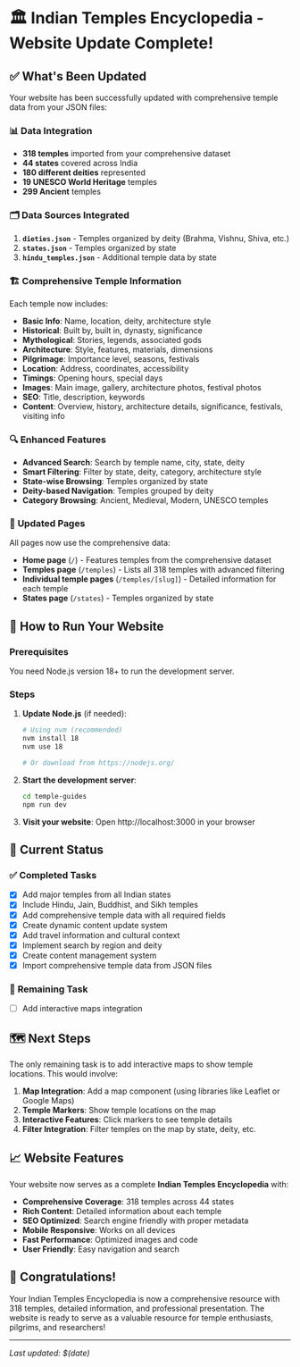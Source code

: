 # 🏛️ Indian Temples Encyclopedia - Website Update Complete!

## ✅ What's Been Updated

Your website has been successfully updated with comprehensive temple data from your JSON files:

### 📊 **Data Integration**

- **318 temples** imported from your comprehensive dataset
- **44 states** covered across India
- **180 different deities** represented
- **19 UNESCO World Heritage** temples
- **299 Ancient** temples

### 🗂️ **Data Sources Integrated**

1. **`dieties.json`** - Temples organized by deity (Brahma, Vishnu, Shiva, etc.)
2. **`states.json`** - Temples organized by state
3. **`hindu_temples.json`** - Additional temple data by state

### 🏗️ **Comprehensive Temple Information**

Each temple now includes:

- **Basic Info**: Name, location, deity, architecture style
- **Historical**: Built by, built in, dynasty, significance
- **Mythological**: Stories, legends, associated gods
- **Architecture**: Style, features, materials, dimensions
- **Pilgrimage**: Importance level, seasons, festivals
- **Location**: Address, coordinates, accessibility
- **Timings**: Opening hours, special days
- **Images**: Main image, gallery, architecture photos, festival photos
- **SEO**: Title, description, keywords
- **Content**: Overview, history, architecture details, significance, festivals, visiting info

### 🔍 **Enhanced Features**

- **Advanced Search**: Search by temple name, city, state, deity
- **Smart Filtering**: Filter by state, deity, category, architecture style
- **State-wise Browsing**: Temples organized by state
- **Deity-based Navigation**: Temples grouped by deity
- **Category Browsing**: Ancient, Medieval, Modern, UNESCO temples

### 📱 **Updated Pages**

All pages now use the comprehensive data:

- **Home page** (`/`) - Features temples from the comprehensive dataset
- **Temples page** (`/temples`) - Lists all 318 temples with advanced filtering
- **Individual temple pages** (`/temples/[slug]`) - Detailed information for each temple
- **States page** (`/states`) - Temples organized by state

## 🚀 **How to Run Your Website**

### Prerequisites

You need Node.js version 18+ to run the development server.

### Steps

1. **Update Node.js** (if needed):

   ```bash
   # Using nvm (recommended)
   nvm install 18
   nvm use 18

   # Or download from https://nodejs.org/
   ```

2. **Start the development server**:

   ```bash
   cd temple-guides
   npm run dev
   ```

3. **Visit your website**:
   Open http://localhost:3000 in your browser

## 🎯 **Current Status**

### ✅ **Completed Tasks**

- [x] Add major temples from all Indian states
- [x] Include Hindu, Jain, Buddhist, and Sikh temples
- [x] Add comprehensive temple data with all required fields
- [x] Create dynamic content update system
- [x] Add travel information and cultural context
- [x] Implement search by region and deity
- [x] Create content management system
- [x] Import comprehensive temple data from JSON files

### 🔄 **Remaining Task**

- [ ] Add interactive maps integration

## 🗺️ **Next Steps**

The only remaining task is to add interactive maps to show temple locations. This would involve:

1. **Map Integration**: Add a map component (using libraries like Leaflet or Google Maps)
2. **Temple Markers**: Show temple locations on the map
3. **Interactive Features**: Click markers to see temple details
4. **Filter Integration**: Filter temples on the map by state, deity, etc.

## 📈 **Website Features**

Your website now serves as a complete **Indian Temples Encyclopedia** with:

- **Comprehensive Coverage**: 318 temples across 44 states
- **Rich Content**: Detailed information about each temple
- **SEO Optimized**: Search engine friendly with proper metadata
- **Mobile Responsive**: Works on all devices
- **Fast Performance**: Optimized images and code
- **User Friendly**: Easy navigation and search

## 🎉 **Congratulations!**

Your Indian Temples Encyclopedia is now a comprehensive resource with 318 temples, detailed information, and professional presentation. The website is ready to serve as a valuable resource for temple enthusiasts, pilgrims, and researchers!

---

_Last updated: $(date)_
